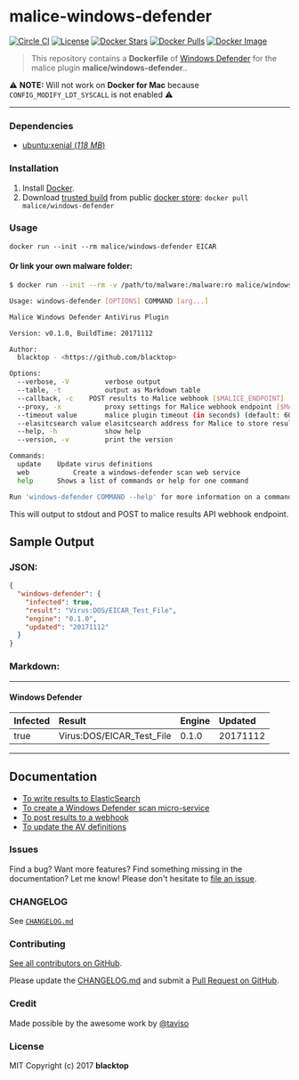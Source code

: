 malice-windows-defender
=======================

[![Circle CI](https://circleci.com/gh/malice-plugins/windows-defender.png?style=shield)](https://circleci.com/gh/malice-plugins/windows-defender)
[![License](http://img.shields.io/:license-mit-blue.svg)](http://doge.mit-license.org)
[![Docker Stars](https://img.shields.io/docker/stars/malice/windows-defender.svg)](https://store.docker.com/community/images/malice/windows-defender)
[![Docker Pulls](https://img.shields.io/docker/pulls/malice/windows-defender.svg)](https://store.docker.com/community/images/malice/windows-defender)
[![Docker Image](https://img.shields.io/badge/docker%20image-267MB-blue.svg)](https://store.docker.com/community/images/malice/windows-defender)

> This repository contains a **Dockerfile** of [Windows Defender](https://www.microsoft.com/en-us/windows/windows-defender) for the malice plugin **malice/windows-defender**..

:warning: **NOTE:** Will not work on **Docker for Mac** because `CONFIG_MODIFY_LDT_SYSCALL` is not enabled :warning:  

___

### Dependencies

-	[ubuntu:xenial (*118 MB*\)](https://hub.docker.com/_/ubuntu/)

### Installation

1.	Install [Docker](https://www.docker.io/).
2.	Download [trusted build](https://store.docker.com/community/images/malice/windows-defender) from public [docker store](https://store.docker.com): `docker pull malice/windows-defender`

### Usage

```
docker run --init --rm malice/windows-defender EICAR
```

#### Or link your own malware folder:

```bash
$ docker run --init --rm -v /path/to/malware:/malware:ro malice/windows-defender FILE

Usage: windows-defender [OPTIONS] COMMAND [arg...]

Malice Windows Defender AntiVirus Plugin

Version: v0.1.0, BuildTime: 20171112

Author:
  blacktop - <https://github.com/blacktop>

Options:
  --verbose, -V         verbose output
  --table, -t	        output as Markdown table
  --callback, -c	POST results to Malice webhook [$MALICE_ENDPOINT]
  --proxy, -x	        proxy settings for Malice webhook endpoint [$MALICE_PROXY]
  --timeout value       malice plugin timeout (in seconds) (default: 60) [$MALICE_TIMEOUT]    
  --elasitcsearch value elasitcsearch address for Malice to store results [$MALICE_ELASTICSEARCH]   
  --help, -h	        show help
  --version, -v	        print the version

Commands:
  update	Update virus definitions
  web           Create a windows-defender scan web service  
  help		Shows a list of commands or help for one command

Run 'windows-defender COMMAND --help' for more information on a command.
```

This will output to stdout and POST to malice results API webhook endpoint.

## Sample Output

### JSON:

```json
{
  "windows-defender": {
    "infected": true,
    "result": "Virus:DOS/EICAR_Test_File",
    "engine": "0.1.0",
    "updated": "20171112"
  }
}
```

### Markdown:

---

#### Windows Defender

| Infected | Result                    | Engine | Updated  |
|:---------|:--------------------------|:-------|:---------|
| true     | Virus:DOS/EICAR_Test_File | 0.1.0  | 20171112 |

---

Documentation
-------------

-	[To write results to ElasticSearch](https://github.com/maliceio/malice-windows-defender/blob/master/docs/elasticsearch.md)
-	[To create a Windows Defender scan micro-service](https://github.com/maliceio/malice-windows-defender/blob/master/docs/web.md)
-	[To post results to a webhook](https://github.com/maliceio/malice-windows-defender/blob/master/docs/callback.md)
-	[To update the AV definitions](https://github.com/maliceio/malice-windows-defender/blob/master/docs/update.md)

### Issues

Find a bug? Want more features? Find something missing in the documentation? Let me know! Please don't hesitate to [file an issue](https://github.com/maliceio/malice-windows-defender/issues/new).

### CHANGELOG

See [`CHANGELOG.md`](https://github.com/maliceio/malice-windows-defender/blob/master/CHANGELOG.md)

### Contributing

[See all contributors on GitHub](https://github.com/maliceio/malice-windows-defender/graphs/contributors).

Please update the [CHANGELOG.md](https://github.com/maliceio/malice-windows-defender/blob/master/CHANGELOG.md) and submit a [Pull Request on GitHub](https://help.github.com/articles/using-pull-requests/).

### Credit

Made possible by the awesome work by [@taviso](https://github.com/taviso/loadlibrary)

### License

MIT Copyright (c) 2017 **blacktop**
